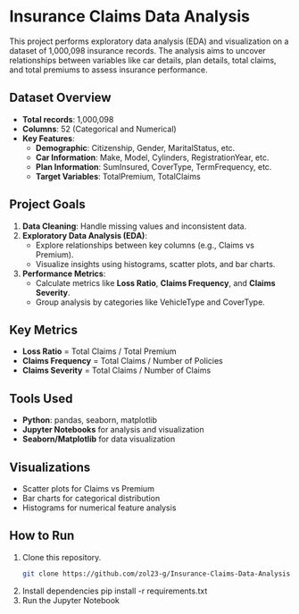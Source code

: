 # Insurance Claims Data Analysis

This project performs exploratory data analysis (EDA) and visualization on a dataset of 1,000,098 insurance records. The analysis aims to uncover relationships between variables like car details, plan details, total claims, and total premiums to assess insurance performance.

## Dataset Overview
- **Total records**: 1,000,098
- **Columns**: 52 (Categorical and Numerical)
- **Key Features**:
  - **Demographic**: Citizenship, Gender, MaritalStatus, etc.
  - **Car Information**: Make, Model, Cylinders, RegistrationYear, etc.
  - **Plan Information**: SumInsured, CoverType, TermFrequency, etc.
  - **Target Variables**: TotalPremium, TotalClaims

## Project Goals
1. **Data Cleaning**: Handle missing values and inconsistent data.
2. **Exploratory Data Analysis (EDA)**: 
   - Explore relationships between key columns (e.g., Claims vs Premium).
   - Visualize insights using histograms, scatter plots, and bar charts.
3. **Performance Metrics**:
   - Calculate metrics like **Loss Ratio**, **Claims Frequency**, and **Claims Severity**.
   - Group analysis by categories like VehicleType and CoverType.

## Key Metrics
- **Loss Ratio** = Total Claims / Total Premium
- **Claims Frequency** = Total Claims / Number of Policies
- **Claims Severity** = Total Claims / Number of Claims

## Tools Used
- **Python**: pandas, seaborn, matplotlib
- **Jupyter Notebooks** for analysis and visualization
- **Seaborn/Matplotlib** for data visualization

## Visualizations
- Scatter plots for Claims vs Premium
- Bar charts for categorical distribution
- Histograms for numerical feature analysis

## How to Run
1. Clone this repository.
   ```bash
   git clone https://github.com/zol23-g/Insurance-Claims-Data-Analysis-and-Predictive-Model.git
2. Install dependencies
   pip install -r requirements.txt
3. Run the Jupyter Notebook